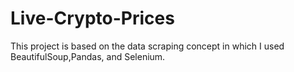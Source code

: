 # Live-Crypto-Prices
This project is based on the data scraping concept in which I used BeautifulSoup,Pandas, and Selenium.
